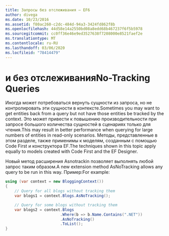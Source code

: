 ```yaml
---
title: Запросы без отслеживания — EF6
author: divega
ms.date: 10/23/2016
ms.assetid: f80ac260-c2dc-484d-94a3-3424fd862f8b
ms.openlocfilehash: 44d58e14a2550bd08a8edd68b467237f6f5b5978
ms.sourcegitcommit: cc0ff36e46e9ed3527638f7208000e8521faef2e
ms.translationtype: MT
ms.contentlocale: ru-RU
ms.lasthandoff: 03/06/2020
ms.locfileid: "78414479"
---
```

# <a name="no-tracking-queries"></a><span data-ttu-id="21f25-102">и без отслеживания</span><span class="sxs-lookup"><span data-stu-id="21f25-102">No-Tracking Queries</span></span>
<span data-ttu-id="21f25-103">Иногда может потребоваться вернуть сущности из запроса, но не контролировать эти сущности в контексте.</span><span class="sxs-lookup"><span data-stu-id="21f25-103">Sometimes you may want to get entities back from a query but not have those entities be tracked by the context.</span></span> <span data-ttu-id="21f25-104">Это может привести к повышению производительности при запросе большого количества сущностей в сценариях только для чтения.</span><span class="sxs-lookup"><span data-stu-id="21f25-104">This may result in better performance when querying for large numbers of entities in read-only scenarios.</span></span> <span data-ttu-id="21f25-105">Методы, представленные в этом разделе, также применимы к моделям, созданным с помощью Code First и конструктора EF.</span><span class="sxs-lookup"><span data-stu-id="21f25-105">The techniques shown in this topic apply equally to models created with Code First and the EF Designer.</span></span>  

<span data-ttu-id="21f25-106">Новый метод расширения Asnotrackin позволяет выполнять любой запрос таким образом.</span><span class="sxs-lookup"><span data-stu-id="21f25-106">A new extension method AsNoTracking allows any query to be run in this way.</span></span> <span data-ttu-id="21f25-107">Пример:</span><span class="sxs-lookup"><span data-stu-id="21f25-107">For example:</span></span>  

``` csharp
using (var context = new BloggingContext())
{
    // Query for all blogs without tracking them
    var blogs1 = context.Blogs.AsNoTracking();

    // Query for some blogs without tracking them
    var blogs2 = context.Blogs
                        .Where(b => b.Name.Contains(".NET"))
                        .AsNoTracking()
                        .ToList();
}
```  
